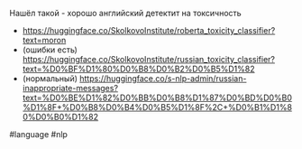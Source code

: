 Нашёл такой - хорошо английский детектит на токсичность 

- https://huggingface.co/SkolkovoInstitute/roberta_toxicity_classifier?text=moron
- (ошибки есть) https://huggingface.co/SkolkovoInstitute/russian_toxicity_classifier?text=%D0%BF%D1%80%D0%B8%D0%B2%D0%B5%D1%82
- (нормальный) https://huggingface.co/s-nlp-admin/russian-inappropriate-messages?text=%D0%BE%D1%82%D0%BB%D0%B8%D1%87%D0%BD%D0%B0%D1%8F+%D0%B8%D0%B4%D0%B5%D1%8F%2C+%D0%B1%D1%80%D0%B0%D1%82

#language #nlp